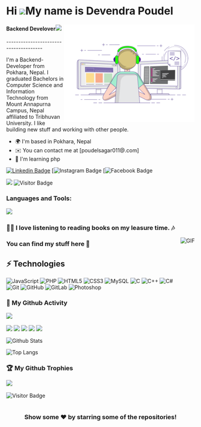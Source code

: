 Hi ![](https://user-images.githubusercontent.com/18350557/176309783-0785949b-9127-417c-8b55-ab5a4333674e.gif)My name is Devendra Poudel 
=====================================================================================================================================
<img align="right" alt="GIF" src="https://raw.githubusercontent.com/devSouvik/devSouvik/master/gif3.gif" width="350" style="max-width: 100%;">
<h4> Backend Develover<img src="https://media.giphy.com/media/WUlplcMpOCEmTGBtBW/giphy.gif" width="30"> </h4>
--------------------------------------

I'm a Backend-Developer from Pokhara, Nepal. I graduated Bachelors in Computer Science and Information Technology from Mount Annapurna Campus, Nepal affiliated to Tribhuvan University. I like building new stuff and working with other people.

* 🌍  I'm based in Pokhara, Nepal
* ✉️  You can contact me at [poudelsagar011@.com]
* 🧠  I'm learning php
<p align="center">
 

[![Linkedin Badge](https://img.shields.io/badge/-Linkedin-blue?style=flat-square&logo=Linkedin&logoColor=white&link=https://www.linkedin.com/in/dineshpokhrel/)](https://www.linkedin.com/in/dineshpokhrel/)
[![Instagram Badge](https://www.linkedin.com/in/sagar-poudel-99352a292/)
[![Facebook Badge](https://www.facebook.com/sagarpoudel.poudel.9)
</p>

<a href="https://www.github.com/Dineshpokhrel" target="_blank" rel="noreferrer"><img
src="https://img.shields.io/github/followers/Devendrapoudel?logo=github&style=for-the-badge&color=0891b2&labelColor=000000" /></a>
![Visitor Badge](https://komarev.com/ghpvc/?username=Devendrapoudel&color=blue)


<h3 align="left">Languages and Tools:</h3>

![](https://skillicons.dev/icons?i=networking,tailwind,php,git,graphql,js,ts,vscode,vercel&perline=20) 


### 👨‍💻 I love listening to reading books on my leasure time. 🎶

<a href="https://github.com/Devendrapoudel" target="_blank"><img align="right" alt="GIF" height="150px" src="https://media.giphy.com/media/J5B1Y8QZnzXXbLQIBu/giphy.gif" /></a>




### You can find my stuff here :leaves:



## ⚡ Technologies

<!--- just --->

![JavaScript](https://img.shields.io/badge/-JavaScript-black?style=flat-square&logo=javascript)
![PHP](https://img.shields.io/badge/-PHP-black?style=flat-square&logo=php)
![HTML5](https://img.shields.io/badge/-HTML5-E34F26?style=flat-square&logo=html5&logoColor=white)
![CSS3](https://img.shields.io/badge/-CSS3-1572B6?style=flat-square&logo=css3)
![MySQL](https://img.shields.io/badge/-MySQL-black?style=flat-square&logo=mysql)
![C](https://img.shields.io/badge/-C-A8B9CC?style=flat-square&logo=c&logoColor=white)
![C++](https://img.shields.io/badge/-C++-00599C?style=flat-square&logo=c%2B%2B&logoColor=white)
![C#](https://img.shields.io/badge/-C%23-239120?style=flat-square&logo=c-sharp&logoColor=white)
![Git](https://img.shields.io/badge/-Git-black?style=flat-square&logo=git)
![GitHub](https://img.shields.io/badge/-GitHub-181717?style=flat-square&logo=github)
![GitLab](https://img.shields.io/badge/-GitLab-FCA121?style=flat-square&logo=gitlab)
![Photoshop](https://img.shields.io/badge/-Photoshop-black?style=flat-square&logo=photoshop)
### 👨 My Github Activity


<img src="https://github-readme-streak-stats.herokuapp.com/?user=Dineshpokhrel&theme=algolia&hide_border=true" width="700"/>

![](http://github-profile-summary-cards.vercel.app/api/cards/profile-details?username=Devendrapoude&theme=github_dark)
![](http://github-profile-summary-cards.vercel.app/api/cards/repos-per-language?username=Devendrapoude&theme=github_dark)
![](http://github-profile-summary-cards.vercel.app/api/cards/most-commit-language?username=Devendrapoude&theme=github_dark)
![](http://github-profile-summary-cards.vercel.app/api/cards/stats?username=Devendrapoudel&theme=github_dark)
![](http://github-profile-summary-cards.vercel.app/api/cards/productive-time?username=Devendrapoudel&theme=github_dark&utcOffset=8)


![Github Stats](https://github-readme-stats.vercel.app/api?username=Devendrapoudel&count_private=true&show_icons=true&include_all_commits=true)

![Top Langs](https://github-readme-stats.vercel.app/api/top-langs/?username=Devendrapoudel&hide=TeX&layout=compact)

### 🏆 My Github Trophies


  <a href="https://github.com/Devendrapoudel?tab=repositories"><img width="800px" src="https://github-profile-trophy.vercel.app/?username=Devendrapoudel&column=8&theme=discord&no-frame=true"/></a>

![Visitor Badge](https://komarev.com/ghpvc/?username=Devendrapoudel&color=green)

<!-- ### Languages and Tools
 -->
<!-- <img align="left" src="https://simpleicons.org/icons/laravel.svg" alt="Laravel" height="40px" />
<img align="left" src="https://simpleicons.org/icons/flutter.svg" alt="Flutter" height="40px" />
<img align="left" src="https://simpleicons.org/icons/html5.svg" alt="HTML5" height="40px" />
<img align="left" src="https://simpleicons.org/icons/css3.svg" alt="CSS3" height="40px" />
<img align="left" src="https://simpleicons.org/icons/visualstudiocode.svg" alt="VSCode" height="40px" />
<img align="left" src="https://simpleicons.org/icons/jetbrains.svg" alt="JetBrains Tools" height="40px" />
<br /> -->

#

<div align="center">

### Show some ❤️ by starring some of the repositories!

</div>
